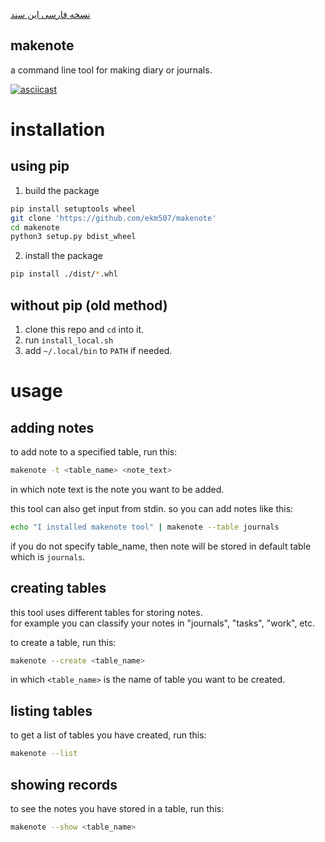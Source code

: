[نسخه فارسی این سند](./fa.README.md)

makenote
---

a command line tool for making diary or journals.

[![asciicast](https://asciinema.org/a/eOzmHs0kk7qFZeuWyHE8HezaJ.svg)](https://asciinema.org/a/eOzmHs0kk7qFZeuWyHE8HezaJ)

# installation

## using pip

1. build the package

```bash
pip install setuptools wheel
git clone 'https://github.com/ekm507/makenote'
cd makenote
python3 setup.py bdist_wheel

```

2. install the package
```bash
pip install ./dist/*.whl
```

## without pip (old method)

1. clone this repo and `cd` into it.
2. run `install_local.sh`
3. add `~/.local/bin` to `PATH` if needed.


<!-- old method
### pre-requirements

first make sure dependancies for this tool are satisfied.  
this tool needs sqlite3 to run. in debian based distributions, install it with this:

```bash
apt install sqlite3
```

### install

first clone this repo :

```bash
git clone 'https://github.com/ekm507/makenote.git'
```

then run `install.sh` as __root__ :
```bash
./install.sh
``` -->

# usage


## adding notes

to add note to a specified table, run this:
```bash
makenote -t <table_name> <note_text>
```
in which note text is the note you want to be added.

this tool can also get input from stdin. so you can add notes like this:
```bash
echo "I installed makenote tool" | makenote --table journals
```

if you do not specify table_name, then note will be stored in default table which is `journals`.



## creating tables

this tool uses different tables for storing notes.  
for example you can classify your notes in "journals", "tasks", "work", etc.

to create a table, run this:
```bash
makenote --create <table_name>
```
in which `<table_name>` is the name of table you want to be created.

## listing tables

to get a list of tables you have created, run this:
```bash
makenote --list
```

## showing records

to see the notes you have stored in a table, run this:
```bash
makenote --show <table_name>
```
<!-- if you do not specify table_name, the default table will be shown. -->
